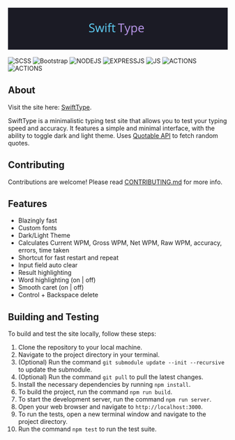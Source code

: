 <p align="center">
  <a name="banner" href="#banner"><img src="./static/images/swift-type-logo.jpg" alt="banner"></a>
</p>

<!-- <picture>
  <img src="https://img.shields.io/badge/html5-%23E34F26.svg?style=for-the-badge&logo=html5&logoColor=white" alt="HTML">
</picture> -->
<picture>
  <img src="https://img.shields.io/badge/Sass-CC6699?style=for-the-badge&logo=sass&logoColor=white" alt="SCSS">
</picture>
<picture>
  <img src="https://img.shields.io/badge/-Bootstrap-7952B3?style=for-the-badge&logo=bootstrap&logoColor=white" alt="Bootstrap">
</picture>
<picture>
  <img src="https://img.shields.io/badge/Node.js-43853D?style=for-the-badge&logo=node.js&logoColor=white" alt="NODEJS">
</picture>
<picture>
  <img src="https://img.shields.io/badge/Express.js-404D59?style=for-the-badge" alt="EXPRESSJS">
</picture>
<picture>
  <img src="https://img.shields.io/badge/JavaScript-F7DF1E.svg?style=for-the-badge&logo=JavaScript&logoColor=black" alt="JS">
</picture>
<picture>
  <img src="https://img.shields.io/badge/GitHub_Actions-2088FF?style=for-the-badge&logo=github-actions&logoColor=black" alt="ACTIONS">
</picture>
<picture>
  <img src="https://readme-typing-svg.demolab.com?font=Open+Sans&pause=500&color=60D0FA&center=true&vCenter=true&width=250&height=25&lines=Swift+Type+~+HauseMaster;Responsive+Typing+Test." alt="ACTIONS">
</picture>

## About
Visit the site here: <a href="https://hausemasterz.github.io/swift-type/" target="_blank">SwiftType</a>.


SwiftType is a minimalistic typing test site that allows you to test your typing speed and accuracy. It features a simple and minimal interface, with the ability to toggle dark and light theme. Uses [Quotable API](https://github.com/lukePeavey/quotable) to fetch random quotes.

## Contributing
Contributions are welcome! Please read [CONTRIBUTING.md](CONTRIBUTING.md) for more info.

## Features 
 - Blazingly fast
 - Custom fonts
 - Dark/Light Theme
 - Calculates Current WPM, Gross WPM, Net WPM, Raw WPM, accuracy, errors, time taken
 - Shortcut for fast restart and repeat
 - Input field auto clear
 - Result highlighting
 - Word highlighting (on | off)
 - Smooth caret (on | off)
 - Control + Backspace delete

## Building and Testing
To build and test the site locally, follow these steps:

1. Clone the repository to your local machine.
2. Navigate to the project directory in your terminal.
3. (Optional) Run the command `git submodule update --init --recursive` to update the submodule.
4. (Optional) Run the command `git pull` to pull the latest changes.
5. Install the necessary dependencies by running `npm install`.
6. To build the project, run the command `npm run build`.
7. To start the development server, run the command `npm run server`.
8. Open your web browser and navigate to `http://localhost:3000`.
9. To run the tests, open a new terminal window and navigate to the project directory.
10. Run the command `npm test` to run the test suite.